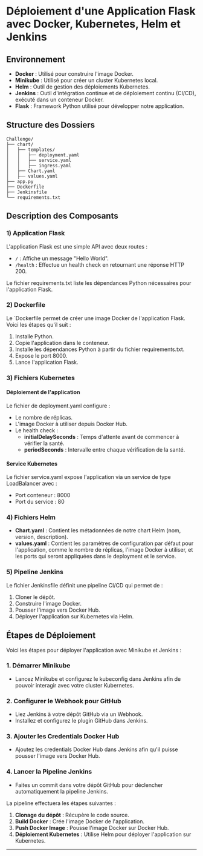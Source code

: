 # Déploiement d'une Application Flask avec Docker, Kubernetes, Helm et Jenkins

## Environnement

- **Docker** : Utilisé pour construire l'image Docker.
- **Minikube** : Utilisé pour créer un cluster Kubernetes local.
- **Helm** : Outil de gestion des déploiements Kubernetes.
- **Jenkins** : Outil d'intégration continue et de déploiement continu (CI/CD), exécuté dans un conteneur Docker.
- **Flask** : Framework Python utilisé pour développer notre application.


## Structure des Dossiers

```
Challenge/
├── chart/
│   ├── templates/
│   │   ├── deployment.yaml
│   │   ├── service.yaml
│   │   ├── ingress.yaml
│   ├── Chart.yaml
│   ├── values.yaml
├── app.py
├── Dockerfile
├── Jenkinsfile
└── requirements.txt
```

## Description des Composants

### 1) Application Flask
L'application Flask est une simple API avec deux routes :
- `/` : Affiche un message "Hello World".
- `/health` : Effectue un health check en retournant une réponse HTTP 200.

Le fichier requirements.txt liste les dépendances Python nécessaires pour l'application Flask.

### 2) Dockerfile
Le `Dockerfile permet de créer une image Docker de l'application Flask. Voici les étapes qu'il suit :
1. Installe Python.
2. Copie l'application dans le conteneur.
3. Installe les dépendances Python à partir du fichier requirements.txt.
4. Expose le port 8000.
5. Lance l'application Flask.

### 3) Fichiers Kubernetes
#### Déploiement de l'application
Le fichier de deployment.yaml configure :
- Le nombre de réplicas.
- L'image Docker à utiliser depuis Docker Hub.
- Le health check :
  - **initialDelaySeconds** : Temps d'attente avant de commencer à vérifier la santé.
  - **periodSeconds** : Intervalle entre chaque vérification de la santé.

#### Service Kubernetes
Le fichier service.yaml expose l'application via un service de type LoadBalancer avec :
- Port conteneur : 8000
- Port du service : 80

### 4) Fichiers Helm
- **Chart.yaml** : Contient les métadonnées de notre chart Helm (nom, version, description).
- **values.yaml** : Contient les paramètres de configuration par défaut pour l'application, comme le nombre de réplicas, l'image Docker à utiliser, et les ports qui seront appliquées dans le deployment et le service.

### 5) Pipeline Jenkins
Le fichier Jenkinsfile définit une pipeline CI/CD qui permet de :
1. Cloner le dépôt.
2. Construire l'image Docker.
3. Pousser l'image vers Docker Hub.
4. Déployer l'application sur Kubernetes via Helm.

## Étapes de Déploiement

Voici les étapes pour déployer l'application avec Minikube et Jenkins :

### 1. Démarrer Minikube
- Lancez Minikube et configurez le kubeconfig dans Jenkins afin de pouvoir interagir avec votre cluster Kubernetes.

### 2. Configurer le Webhook pour GitHub
- Liez Jenkins à votre dépôt GitHub via un Webhook.
- Installez et configurez le plugin GitHub dans Jenkins.

### 3. Ajouter les Credentials Docker Hub
- Ajoutez les credentials Docker Hub dans Jenkins afin qu'il puisse pousser l'image vers Docker Hub.

### 4. Lancer la Pipeline Jenkins
- Faites un commit dans votre dépôt GitHub pour déclencher automatiquement la pipeline Jenkins.

La pipeline effectuera les étapes suivantes :
1. **Clonage du dépôt** : Récupère le code source.
2. **Build Docker** : Crée l'image Docker de l'application.
3. **Push Docker Image** : Pousse l'image Docker sur Docker Hub.
4. **Déploiement Kubernetes** : Utilise Helm pour déployer l'application sur Kubernetes.

---
